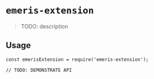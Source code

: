 # `emeris-extension`

> TODO: description

## Usage

```
const emerisExtension = require('emeris-extension');

// TODO: DEMONSTRATE API
```
